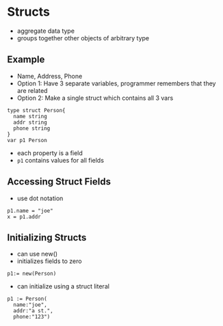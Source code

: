 # Structs

- aggregate data type
- groups together other objects of arbitrary type

## Example

- Name, Address, Phone
- Option 1: Have 3 separate variables, programmer remembers that they are related
- Option 2: Make a single struct which contains all 3 vars

```golang
type struct Person{
  name string
  addr string
  phone string
}
var p1 Person
```

- each property is a field
- `p1` contains values for all fields

## Accessing Struct Fields

- use dot notation

```golang
p1.name = "joe"
x = p1.addr
```

## Initializing Structs

- can use new()
- initializes fields to zero

```golang
p1:= new(Person)
```

- can initialize using a struct literal

```golang
p1 := Person(
  name:"joe",
  addr:"a st.",
  phone:"123")
```

